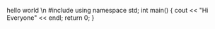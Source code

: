 hello world \n
#include <iostream>
using namespace std;
int main()
{
    cout << "Hi Everyone" << endl;
    return 0;
}
